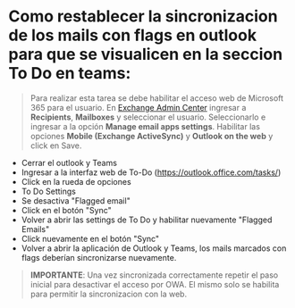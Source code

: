 # Como restablecer la sincronizacion de los mails con flags en outlook para que se visualicen en la seccion To Do en teams:
> Para realizar esta tarea se debe habilitar el acceso web de Microsoft 365 para el usuario. En [Exchange Admin Center](https://admin.exchange.microsoft.com/#/mailboxes) ingresar a **Recipients**, **Mailboxes** y seleccionar el usuario.
> Seleccionarlo e ingresar a la opción **Manage email apps settings**. Habilitar las opciones **Mobile (Exchange ActiveSync)** y **Outlook on the web** y click en Save.

- Cerrar el outlook y Teams
- Ingresar a la interfaz web de To-Do (https://outlook.office.com/tasks/)
- Click en la rueda de opciones
- To Do Settings
- Se desactiva "Flagged email"
- Click en el botón "Sync"
- Volver a abrir las settings de To Do y habilitar nuevamente "Flagged Emails"
- Click nuevamente en el botón "Sync"
- Volver a abrir la aplicación de Outlook y Teams, los mails marcados con flags deberían sincronizarse nuevamente.
  
> **IMPORTANTE**: Una vez sincronizada correctamente repetir el paso inicial para desactivar el acceso por OWA. El mismo solo se habilita para permitir la sincronizacion con la web.